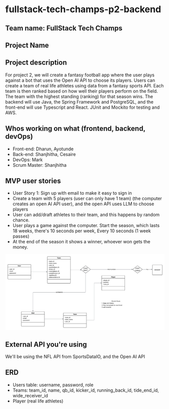 # fullstack-tech-champs-p2-backend

## Team name: FullStack Tech Champs

## Project Name

## Project description

For project 2, we will create a fantasy football app where the user plays against a bot that uses the Open AI API to choose its players. Users can create a team of real life athletes using data from a fantasy sports API. Each team is then ranked based on how well their players perform on the field. The team with the highest standing (ranking) for that season wins. The backend will use Java, the Spring Framework and PostgreSQL, and the front-end will use Typescript and React. JUnit and Mockito for testing and AWS.

## Whos working on what (frontend, backend, devOps)

- Front-end: Dharun, Ayotunde
- Back-end: Shanjhitha, Cesaire
- DevOps: Mark
- Scrum Master: Shanjhitha

## MVP user stories

- User Story 1: Sign up with email to make it easy to sign in
- Create a team with 5 players (user can only have 1 team) (the computer creates an open AI API user), and the open API uses LLM to choose players
- User can add/draft athletes to their team, and this happens by random chance.
- User plays a game against the computer. Start the season, which lasts 18 weeks, there's 10 seconds per week, Every 10 seconds (1 week passes)
- At the end of the season it shows a winner, whoever won gets the money.

<img src="P2-Design-Diagrams.png">

## External API you're using

We'll be using the NFL API from SportsDataIO, and the Open AI API

## ERD

- Users table: username, password, role
- Teams: team_id, name, qb_id, kicker_id, running_back_id, tide_end_id, wide_receiver_id
- Player (real life athletes)
